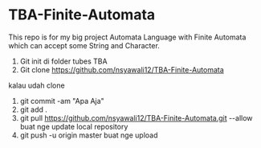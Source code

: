 # TBA-Finite-Automata
This repo is for my big project Automata Language with Finite Automata which can accept some String and Character.


1. Git init di folder tubes TBA
2. Git clone https://github.com/nsyawali12/TBA-Finite-Automata

kalau udah clone

1. git commit -am "Apa Aja"
2. git add . 
3. git pull https://github.com/nsyawali12/TBA-Finite-Automata.git --allow buat nge update local repository
4. git push -u origin master buat nge upload
